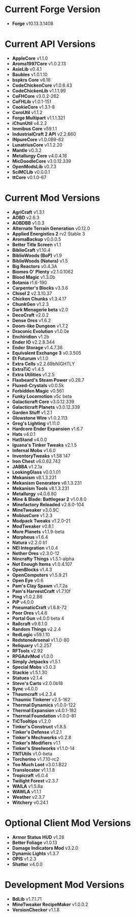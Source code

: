 Current Forge Version
=
- **Forge** v10.13.3.1408

Current API Versions
=
- **AppleCore** v1.1.0
- **Aroma1997Core** v1.0.2.13
- **AsieLib** v0.4.1
- **Baubles** v1.0.1.10
- **bspkrs Core** v6.16
- **CodeChickenCore** v1.0.6.43
- **CodeChickenLib** v1.1.1.99
- **CoFHCore** v3.0.2-262
- **CoFHLib** v1.0.1-151
- **CookieCore** v1.3.1-8
- **CoroUtil** v1.1.2
- **Forge Multipart** v1.1.1.321
- **iChunUtil** v4.2.2
- **Immibus Core** v59.1.1
- **IndustrialCraft 2 API** v2.2.660
- **INpureCore** v1.0.0B9-62
- **LunatriusCore** v1.1.2.20
- **Mantle** v0.3.2
- **Metallurgy Core** v4.0.4.18
- **MicDoodleCore** v3.0.12.339
- **OpenModsLib** v0.7.3
- **SciMCLib** v0.0.0.1
- **ttCore** v0.1.0-67

Current Mod Versions
=
- **AgriCraft** v1.3.1
- **AOBD** v2.6.3
- **AOBDBB** v1.0.3
- **Alternate Terrain Generation** v0.12.0
- **Applied Energistics 2** rv2 Stable 3
- **AromaBackup** v0.0.0.5
- **Better Title Screen** v1.1
- **BiblioCraft** v1.10.4
- **BiblioWoods (BoP)** v1.9
- **BiblioWoods (Natura)** v1.5
- **Big Reactors** v0.4.3A
- **Biomes O' Plenty** v2.1.0.1062
- **Blood Magic** v1.3.0b
- **Botania** r1.6-190
- **Carpenter's Blocks** v3.3.6
- **Chisel 2** v2.3.10.37
- **Chicken Chunks** v1.3.4.17
- **ChunkGen** v1.2.3
- **Dark Menagerie beta** v2.0
- **DecoCraft** v2.0.2
- **Dense Ores** v1.6.2
- **Doom-like Dungeon** v1.7.2
- **Draconic Evolution** v1.0.0e
- **Enchiridion** v1.2b
- **Ender IO** v2.2.8.344
- **Ender Storage** v1.4.7.36
- **Equivalent Exchange 3** v0.3.505
- **Et Futurum** v1.1.0
- **Extra Cells** v2.2.69bNIGHTLY
- **ExtraTiC** v1.4.5
- **Extra Utilities** v1.2.5
- **Flaxbeard's Steam Power** v0.28.7
- **Fluxed-Crystals** v0.0.5k
- **Forbidden Magic** v0.561
- **Funky Locomotion** v5c beta
- **Galacticraft Core** v3.0.12.339
- **Galacticraft Planets** v3.0.12.339
- **Garden Stuff** v1.2.1
- **Glowstone Wire** v1.0.2.113
- **Greg's Lighting** v1.11.0
- **Hardcore Ender Expansion** v1.6.7
- **Hats** v4.0.1
- **HatStand** v4.0.0
- **Iguana's Tinker Tweaks** v2.1.5
- **Infernal Mobs** v1.6.0
- **InventoryTweaks** v1.58 147
- **Iron Chest** v6.0.62.742
- **JABBA** v1.2.1a
- **LookingGlass** v0.0.1.01
- **Mekanism** v8.1.3.231
- **Mekanism Generators** v8.1.3.231
- **Mekanism Tools** v8.1.3.231
- **Metallurgy** v4.0.6.80
- **Mine & Blade: Battlegear 2** v1.0.8.0
- **Minefactory Reloaded** v2.8.0-104
- **MineTweaker** v3.0.9C
- **MobiusCore** v1.2.3
- **Modpack Tweaks** v1.2.0-21
- **ModTweaker** v0.8.1
- **More Planets** v1.1.9-beta
- **Morpheus** v1.6.4
- **Natura** v2.2.0 b1
- **NEI Integration** v1.0.4
- **Nether Ores** v2.3.0-12
- **Nincrafty Things** v1.5.1-alpha
- **Not Enough Items** v1.0.4.107
- **OpenBlocks** v1.4.3
- **OpenComputers** v1.5.9.21
- **Open Eye** v0.6
- **Pam's Clay Spawn** v1.7.2a
- **Pam's HarvestCraft** v1.7.10f
- **Ping** v1.0.2.B6
- **PiP** v4.0.0
- **PneumaticCraft** v1.6.8-72
- **Poor Ores** v1.4.6
- **Portal Gun** v4.0.0 beta 4
- **Railcraft** v9.6.1.0
- **Random Things** v2.2.4
- **RedLogic** v59.1.10
- **RedstoneArsenal** v1.1.0-80
- **Reliquary** v1.2.257
- **RFTools** v2.92
- **RPGAdvMod** v1.0.0
- **Simply Jetpacks** v1.5.1
- **Special Mobs** v3.0.3
- **Stackie** v1.5.1.30
- **Statues** v2.1.4
- **Steve's Carts** v2.0.0b18
- **Sync** v4.0.0
- **Thaumcraft** v4.2.3.4
- **Thaumic Tinkerer** v2.5-162
- **Thermal Dynamics** v1.0.0-122
- **Thermal Expansion** v4.0.1-182
- **Thermal Foundation** v1.0.0-81
- **TiCTooltips** v1.2.0
- **Tinker's Construct** v1.8.5
- **Tinker's Defense** v1.2.1
- **Tinker's Mechworks** v0.2.8
- **Tinker's Modifiers** v1.1
- **Tinker's Steelworks** v1.1.0-14
- **TNTUtils** v1.0-beta
- **Torcherino** v1.7.10-rc2
- **Too Much Loot** v3.0.1.B22
- **Translocator** v1.1.1.8
- **Tropicraft** v6.0.4
- **Twilight Forest** v2.3.7
- **WAILA** v1.5.8a
- **WAWLA** v1.1.1
- **Weather** v2.3.7
- **Witchery** v0.24.1
 
Optional Client Mod Versions
=
- **Armor Status HUD** v1.28
- **Better Foliage** v1.0.13
- **Damage Indicators Mod** v3.2.0
- **Dynamic Lights** v1.3.7
- **OPIS** v1.2.3
- **Shatter** v4.0.0

Development Mod Versions
=
- **BdLib** v1.7.1.71
- **MineTweaker RecipeMaker** v1.0.0.2
- **VersionChecker** v1.1.8
